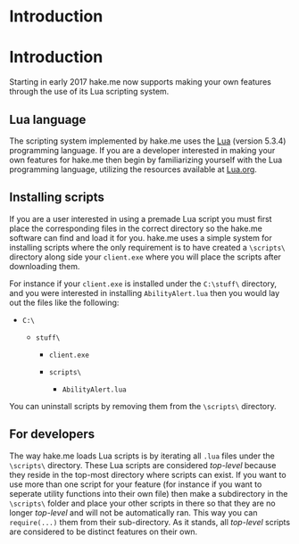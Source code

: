# Introduction

# Introduction

Starting in early 2017 hake.me now supports making your own features through the use of its Lua scripting system.

## Lua language

The scripting system implemented by hake.me uses the [Lua](https://lua.org/) (version 5.3.4) programming language. If you are a developer interested in making your own features for hake.me then begin by familiarizing yourself with the Lua programming language, utilizing the resources available at [Lua.org](https://lua.org/).

## Installing scripts

If you are a user interested in using a premade Lua script you must first place the corresponding files in the correct directory so the hake.me software can find and load it for you. hake.me uses a simple system for installing scripts where the only requirement is to have created a `\scripts\`​ directory along side your `client.exe`​ where you will place the scripts after downloading them.

For instance if your `client.exe`​ is installed under the `C:\stuff\`​ directory, and you were interested in installing `AbilityAlert.lua`​ then you would lay out the files like the following:

* ​`C:\`​

  * ​`stuff\`​

    * ​`client.exe`​
    * ​`scripts\`​

      * ​`AbilityAlert.lua`​

You can uninstall scripts by removing them from the `\scripts\`​ directory.

## For developers

The way hake.me loads Lua scripts is by iterating all `.lua`​ files under the `\scripts\`​ directory. These Lua scripts are considered *top-level* because they reside in the top-most directory where scripts can exist. If you want to use more than one script for your feature (for instance if you want to seperate utility functions into their own file) then make a subdirectory in the `\scripts\`​ folder and place your other scripts in there so that they are no longer *top-level* and will not be automatically ran. This way you can `require(...)`​ them from their sub-directory. As it stands, all *top-level* scripts are considered to be distinct features on their own.

‍
